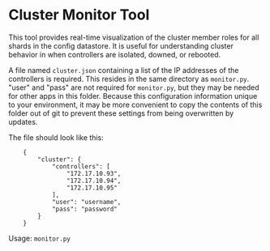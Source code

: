 # Cluster Monitor Tool

This tool provides real-time visualization of the cluster member roles for all
shards in the config datastore. It is useful for understanding cluster behavior
in when controllers are isolated, downed, or rebooted.

A file named `cluster.json` containing a list of the IP addresses of the
controllers is required. This resides in the same directory as `monitor.py`.
"user" and "pass" are not required for `monitor.py`, but they may be
needed for other apps in this folder. Because this configuration
information unique to your environment, it may be more convenient to
copy the contents of this folder out of git to prevent these settings
from being overwritten by updates.


The file should look like this:

```
    {
        "cluster": {
            "controllers": [
                "172.17.10.93",
                "172.17.10.94",
                "172.17.10.95"
            ],
            "user": "username",
            "pass": "password"
        }
    }
```

Usage: `monitor.py`
